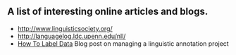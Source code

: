 ## A list of interesting online articles and blogs.

* http://www.linguisticsociety.org/
* http://languagelog.ldc.upenn.edu/nll/
* [How To Label Data](https://www.lighttag.io/how-to-label-data/) Blog post on managing a linguistic annotation project
